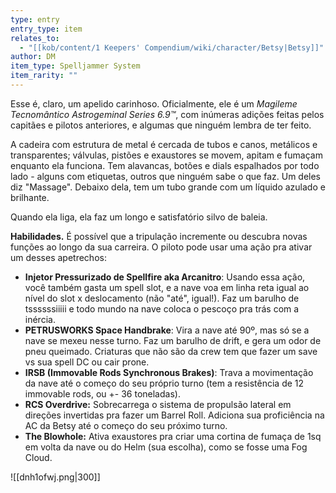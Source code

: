 ```yaml
---
type: entry
entry_type: item
relates_to:
  - "[[kob/content/1 Keepers' Compendium/wiki/character/Betsy|Betsy]]"
author: DM
item_type: Spelljammer System
item_rarity: ""
---
```

Esse é, claro, um apelido carinhoso. Oficialmente, ele é um _Magileme Tecnomântico Astrogeminal Series 6.9™_, com inúmeras adições feitas pelos capitães e pilotos anteriores, e algumas que ninguém lembra de ter feito. 

A cadeira com estrutura de metal é cercada de tubos e canos, metálicos e transparentes; válvulas, pistões e exaustores se movem, apitam e fumaçam enquanto ela funciona. Tem alavancas, botões e dials espalhados por todo lado - alguns com etiquetas, outros que ninguém sabe o que faz. Um deles diz "Massage". Debaixo dela, tem um tubo grande com um líquido azulado e brilhante. 

Quando ela liga, ela faz um longo e satisfatório silvo de baleia. 

**Habilidades.**
É possível que a tripulação incremente ou descubra novas funções ao longo da sua carreira. 
O piloto pode usar uma ação pra ativar um desses apetrechos:

- **Injetor Pressurizado de Spellfire aka Arcanitro**: Usando essa ação, você também gasta um spell slot, e a nave voa em linha reta igual ao nível do slot x deslocamento (não "até", igual!). Faz um barulho de tssssssiiiii e todo mundo na nave coloca o pescoço pra trás com a inércia. 
- **PETRUSWORKS Space Handbrake**: Vira a nave até 90º, mas só se a nave se mexeu nesse turno. Faz um barulho de drift, e gera um odor de pneu queimado. Criaturas que não são da crew tem que fazer um save vs sua spell DC ou cair prone.
- **IRSB (Immovable Rods Synchronous Brakes)**: Trava a movimentação da nave até o começo do seu próprio turno (tem a resistência de 12 immovable rods, ou +- 36 toneladas). 
- **RCS Overdrive:** Sobrecarrega o sistema de propulsão lateral em direções invertidas pra fazer um Barrel Roll. Adiciona sua proficiência na AC da Betsy até o começo do seu próximo turno. 
- **The Blowhole:** Ativa exaustores pra criar uma cortina de fumaça de 1sq em volta da nave ou do Helm (sua escolha), como se fosse uma Fog Cloud. 


![[dnh1ofwj.png|300]]